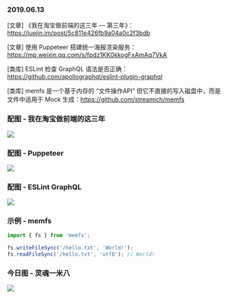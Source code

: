 ### 2019.06.13

[文章] 《我在淘宝做前端的这三年 — 第三年》：<https://juejin.im/post/5c811e426fb9a04a0c2f3bdb>

[文章] 使用 Puppeteer 搭建统一海报渲染服务：<https://mp.weixin.qq.com/s/fpdz1KK0kkogFxAmAq7VkA>

[类库] ESLint 检查 GraphQL 语法是否正确：<https://github.com/apollographql/eslint-plugin-graphql>

[类库] memfs 是一个基于内存的 “文件操作API” 但它不直接的写入磁盘中，而是文件中适用于 Mock 生成：<https://github.com/streamich/memfs>

### 配图 - 我在淘宝做前端的这三年
![](http://qn.40zhe.com/169585e26c89a2e6)

### 配图 - Puppeteer
![](http://qn.40zhe.com/640-youzan.webp)

### 配图 - ESLint GraphQL
![](https://github.com/apollostack/eslint-plugin-graphql/raw/master/screenshot.png)

### 示例 - memfs
```js
import { fs } from 'memfs';

fs.writeFileSync('/hello.txt', 'World!');
fs.readFileSync('/hello.txt', 'utf8'); // World!
```

### 今日图 - 灵魂一米八
![](http://qn.40zhe.com/16b4040ec7c834f6)
